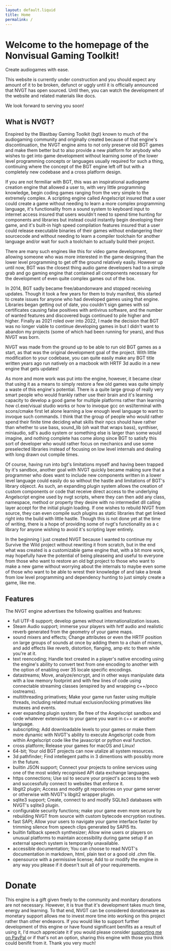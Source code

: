 ```yaml
---
layout: default.liquid
title: Home
permalink: /
---
```


# Welcome to the homepage of the Nonvisual Gaming Toolkit!
Create audiogames with ease.

This website is currently under construction and you should expect any amount of it to be broken, defunct or uggly until it is officially announced that NVGT has open sourced. Until then, you can watch the development of the website and related materials like docs.

We look forward to serving you soon!

## What is NVGT?
Enspired by the Blastbay Gaming Toolkit (bgt) known to much of the audiogaming community and originally created because of that engine's discontinuation, the NVGT engine aims to not only preserve old BGT games and make them better but to also provide a new platform for anybody who wishes to get into game development without learning some of the lower level programming concepts or languages usually required for such a thing, continuing where the concept of the BGT engine left off but with a completely new codebase and a cross platform design.

If you are not fermiliar with BGT, this was an inspirational audiogame creation engine that allowed a user to, with very little programming knowledge, begin coding games ranging from the very simple to the extremely complex. A scripting engine called Angelscript insured that a user could create a game without needing to learn a more complex programming language, it's functionality from a sound system to keyboard input to internet access insured that users wouldn't need to spend time hunting for components and libraries but instead could instantly begin developing their game, and it's built-in high speed compilation features insured that a user could release executable binaries of their games without endangering their sourcecode and without needing to learn a compiler toolchain for another language and/or wait for such a toolchain to actually build their project.

There are many such engines like this for video game development, allowing someone who was more interested in the game designing than the lower level programming to get off the ground relatively easily. However up until now, BGT was the closest thing audio game developers had to a simple grab and go gaming engine that contained all components necessary for the development of even quite complex games out of the box.

In 2014, BGT sadly became free/abandonware and stopped receiving updates. Though it took a few years for them to truly manifest, this started to create issues for anyone who had developed games using that engine. Libraries began getting out of date, you couldn't sign games with ssl certificates causing false positives with antivirus software, and the number of wanted features and discovered bugs continued to pile  higher and higher. Finally as 2021 roled over into 2022, I made the decision that BGT was no longer viable to continue developing games in but I didn't want to abandon my projects (some of which had been running for years), and thus NVGT was born.

NVGT was made from the ground up to be able to run old BGT games as a start, as that was the original development goal of the project. With little modification to your codebase, you can quite easily make any BGT title written years ago run natively on a macbook with HRTF 3d audio in a new engine that gets updates!

As more and more work was put into the engine, however, it became clear that using it as a means to simply restore a few old games was quite simply a waste of this engine's potential. There is a quite large group of really very smart people who would frankly rather use their brain and it's learning capacity to develop a good game for multiple platforms rather than learning how cl.exe/visual studio works or how to invoque gcc on wsl/terminal with scons/cmake first let alone learning a low enough level language to want to invoque such commands. I think that the group of people who would rather spend their finite time deciding what skills their npcs should have rather than whether to use bass, sound_lib (oh wait that wraps bass), synthiser, miniaudio, sdl's audio system or something else is larger than some would imagine, and nothing complete has come along since BGT to satisfy this sort of developer who would rather focus on mechanics and use some preselected libraries instead of focusing on low level internals and dealing with long drawn out compile times.

Of course, having run into bgt's limitations myself and having been trapped by it's sandbox, another goal with NVGT quickly became making sure that a programmer who does want to include new components written in a lower level language could easily do so without the hastle and limitations of BGT's library objecct. As such, an expanding plugin system allows the creation of custom components or code that receive direct access to the underlying Angelscript engine used by nvgt scripts, where they can then add any class, namespace, method or property they desire with no intermediet dll calling layer accept for the initial plugin loading. If one wishes to rebuild NVGT from source, they can even compile such plugins as static libraries that get linked right into the build with little hastle. Though this is not done yet at the time of writing, there is a hope of providing some of nvgt's functionality as a c library for anyone wishing to avoid it's scripting layer entirely.

In the beginning I just created NVGT because I wanted to continue my Survive the Wild project without rewriting it from scratch, but in the end what was created is a customizable game engine that, with a bit more work, may hopefully have the potential of being pleaseing and useful to everyone from those who want to restore an old bgt project to those who want to make a new game without worrying about the internals to maybe even some of those who want to be able to wrest their knowledge of and take a break from low level programming and dependency hunting to just simply create a game, like me.

## Features
The NVGT engine advertises the following qualities and features:
* full UTF-8 support; develop games without internationalization issues.
* Steam Audio support; immerse your players with hrtf audio and realistic reverb generated from the geometry of your game maps.
* sound mixers and effects; Change attributes or even the HRTF position on large groups of sounds at once by adding them to a chain of mixers, and add effects like reverb, distortion, flanging, amp etc to them while you're at it.
* text reencoding; Handle text created in a player's native encoding using the engine's ability to convert text from one encoding to another with the option of enabling over 35 locale specific encodings.
* datastreams; Move, analyze/encrypt, and in other ways manipulate data with a low memory footprint and with few lines of code using connectable streaming classes (enspired by and wrapping c++/poco iostreams).
* multithreading primatives; Make your game run faster using multiple threads, including related mutual exclusion/locking primatives like mutexes and events.
* ever expanding plugin system; Be free of the Angelscript sandbox and code whatever extensions to your game you want in c++ or another language.
* subscripting; Add downloadable levels to your games or make them more dynamic with NVGT's ability to execute Angelscript code from within Angelscript code like the javascript or python eval function.
* cross platform; Release your games for macOS and Linux!
* 64-bit; Your old BGT projects can now utalize all system resources.
* 3d pathfinder; Find intellegent paths in 3 dimentions with possibly more in the future.
* builtin JSON support; Connect your projects to online services using one of the most widely recognised API data exchange languages.
* https connections; Use ssl to secure your project's access to the web and successfully connect to websites that enforce it.
* libgit2 plugin; Access and modify git repositories on your game server or otherwise with NVGT's libgit2 wrapper plugin.
* sqlite3 support; Create, connect to and modify SQLite3 databases with NVGT's sqlite3 plugin.
* configurable security functions; make your game even more secure by rebuilding NVGT from source with custom bytecode encryption routines.
* fast SAPI; Allow your users to navigate your game interface faster by trimming silence from speech clips generated by SAPI5 tts.
* builtin fallback speech synthesizer; Allow wine users or players on unusual platforms to maintain accessibility during game setup if an external speech system is temporarily unavailable.
* accessible documentation; You can choose to read NVGT's documentation in markdown, html, plain text or a good old .chm file.
* opensource with a permissive license; Add to or modify the engine in any way you please if it doesn't suit all of your requirements.

# Donate
This engine is a gift given freely to the community and monitary donations are not necessary. However, it is true that it's development takes much time, energy and learning. To that end, NVGT can be considered donationware as monetary support allows me to invest more time into working on this project rather than other endeavors. If you would like to support further development of this engine or have found significant benifits as a result of using it, I'd much appreciate it if you would please consider [supporting me on PayPal](https://paypal.me/stupyprod/) or if that's not an option, sharing this engine with those you think could benifit from it. Thank you very much!
